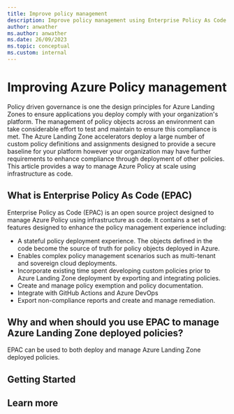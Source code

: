 ```yaml
---
title: Improve policy management
description: Improve policy management using Enterprise Policy As Code.
author: anwather
ms.author: anwather
ms.date: 26/09/2023
ms.topic: conceptual
ms.custom: internal
---
```


# Improving Azure Policy management

Policy driven governance is one the design principles for Azure Landing Zones to ensure applications you deploy comply with your organization's platform. The management of policy objects across an environment can take considerable effort to test and maintain to ensure this compliance is met. The Azure Landing Zone accelerators deploy a large number of custom policy definitions and assignments designed to provide a secure baseline for your platform however your organization may have further requirements to enhance compliance through deployment of other policies. This article provides a way to manage Azure Policy at scale using infrastructure as code.   

## What is Enterprise Policy As Code (EPAC)

Enterprise Policy as Code (EPAC) is an open source project designed to manage Azure Policy using infrastructure as code. It contains a set of features designed to enhance the policy management experience including:
- A stateful policy deployment experience. The objects defined in the code become the source of truth for policy objects deployed in Azure.
- Enables complex policy management scenarios such as multi-tenant and sovereign cloud deployments.
- Incorporate existing time spent developing custom policies prior to Azure Landing Zone deployment by exporting and integrating policies. 
- Create and manage policy exemption and policy documentation.
- Integrate with GitHub Actions and Azure DevOps
- Export non-compliance reports and create and manage remediation.

## Why and when should you use EPAC to manage Azure Landing Zone deployed policies?

EPAC can be used to both deploy and manage Azure Landing Zone deployed policies.

## Getting Started

## Learn more